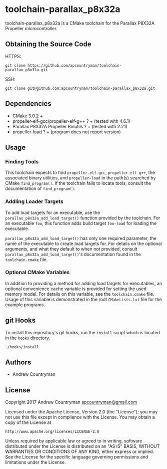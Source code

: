 # toolchain-parallax_p8x32a
toolchain-parallax_p8x32a is a CMake toolchain for the Parallax P8X32A Propeller
microcontroller.

## Obtaining the Source Code
HTTPS:
```
git clone https://github.com/apcountryman/toolchain-parallax_p8x32a.git
```
SSH:
```
git clone git@github.com:apcountryman/toolchain-parallax_p8x32a.git
```

## Dependencies
- CMake 3.0.2 +
- propeller-elf-gcc/propeller-elf-g++ ? + (tested with 4.6.1)
- Parallax P8X32A Propeller Binutils ? + (tested with 2.21)
- propeller-load ? + (program does not report version)

## Usage

### Finding Tools
This toolchain expects to find `propeller-elf-gcc`, `propeller-elf-g++`, the associated
binary utilities, and `propeller-load` in the path(s) searched by CMake `find_program()`.
If the toolchain fails to locate tools, consult the documentation of `find_program()`.

### Addling Loader Targets
To add load targets for an executable, use the `parallax_p8x32a_add_load_target()`
function provided by the toolchain. For an executable `foo`, this function adds build
target `foo-load` for loading the executable.

`parallax_p8x32a_add_load_target()` has only one required parameter, the name of the
executable to create load targets for. For details on the optional arguments, and what
they default to when not provided, consult `parallax_p8x32a_add_load_target()`'s
documentation found in the `toolchain.cmake` file.

### Optional CMake Variables
In addition to providing a method for adding load targets for executables, an optional
convenience cache variable is provided for setting the used memory model. For details on
this variable, see the `toolchain.cmake` file. Usage of this variable is demonstrated in
the root `CMakeLists.txt` file for the example programs.

## git Hooks
To install this repository's git hooks, run the `install` script which is located in the
`hooks` directory.
```
./hooks/install
```

## Authors
- Andrew Countryman

## License
Copyright 2017 Andrew Countryman <apcountryman@gmail.com>

Licensed under the Apache License, Version 2.0 (the "License"); you may not use this file
except in compliance with the License. You may obtain a copy of the License at

    http://www.apache.org/licenses/LICENSE-2.0

Unless required by applicable law or agreed to in writing, software distributed under the
License is distributed on an "AS IS" BASIS, WITHOUT WARRANTIES OR CONDITIONS OF ANY KIND,
either express or implied. See the License for the specific language governing
permissions and limitations under the License.
